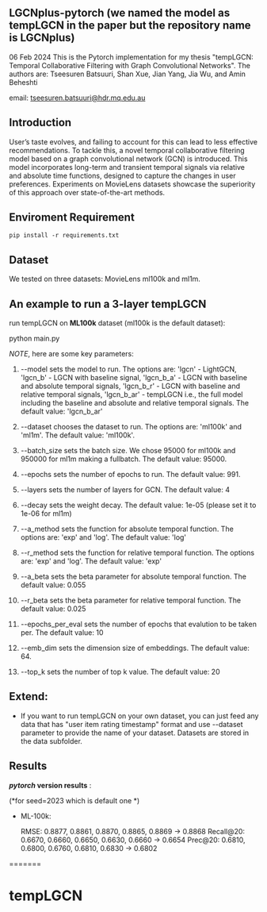 
## LGCNplus-pytorch (we named the model as tempLGCN in the paper but the repository name is LGCNplus)
06 Feb 2024
This is the Pytorch implementation for my thesis "tempLGCN: Temporal Collaborative Filtering with Graph Convolutional Networks".
The authors are: Tseesuren Batsuuri, Shan Xue, Jian Yang, Jia Wu, and Amin Beheshti

email: tseesuren.batsuuri@hdr.mq.edu.au

## Introduction

User’s taste evolves, and failing to account for this can lead to less effective recommendations. To tackle this, a novel temporal collaborative filtering model based on a graph convolutional network (GCN) is introduced. This model incorporates long-term and transient temporal signals via relative and absolute time functions, designed to capture the changes in user preferences. Experiments on MovieLens datasets showcase the superiority of this approach over state-of-the-art methods.

## Enviroment Requirement

`pip install -r requirements.txt`

## Dataset

We tested on three datasets: MovieLens ml100k and ml1m.

## An example to run a 3-layer tempLGCN

run tempLGCN on **ML100k** dataset (ml100k is the default dataset):

python main.py

*NOTE*, here are some key parameters:

1. --model sets the model to run. The options are: 'lgcn' - LightGCN, 'lgcn_b' - LGCN with baseline signal, 'lgcn_b_a' - LGCN with baseline and absolute temporal signals, 'lgcn_b_r' - LGCN with baseline and relative temporal signals, 'lgcn_b_ar' - tempLGCN i.e., the full model including the baseline and absolute and relative temporal signals. The default value: 'lgcn_b_ar'

2. --dataset chooses the dataset to run. The options are: 'ml100k' and 'ml1m'. The default value: 'ml100k'.

3. --batch_size sets the batch size. We chose 95000 for ml100k and 950000 for ml1m making a fullbatch. The default value: 95000.

4. --epochs sets the number of epochs to run. The default value: 991.

5. --layers sets the number of layers for GCN. The default value: 4

6. --decay sets the weight decay. The default value: 1e-05 (please set it to 1e-06 for ml1m)

7. --a_method sets the function for absolute temporal function. The options are: 'exp' and 'log'. The default value: 'log'

8. --r_method sets the function for relative temporal function. The options are: 'exp' and 'log'. The default value: 'exp'

9. --a_beta sets the beta parameter for absolute temporal function. The default value: 0.055

10. --r_beta sets the beta parameter for relative temporal function. The default value: 0.025

11. --epochs_per_eval sets the number of epochs that evalution to be taken per. The default value: 10

12. --emb_dim sets the dimension size of embeddings. The default value: 64.

13. --top_k sets the number of top k value. The default value: 20


## Extend:
* If you want to run tempLGCN on your own dataset, you can just feed any data that has "user item rating timestamp" format and use --dataset parameter to provide the name of your dataset. Datasets are stored in the data subfolder.

## Results

***pytorch* version results** :

(*for seed=2023 which is default one *)

* ML-100k:

     RMSE:  0.8877, 0.8861, 0.8870, 0.8865, 0.8869 -> 0.8868
Recall@20:  0.6670, 0.6660, 0.6650, 0.6630, 0.6660 -> 0.6654
  Prec@20:  0.6810, 0.6800, 0.6760, 0.6810, 0.6830 -> 0.6802

=======
# tempLGCN

